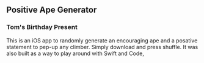## Positive Ape Generator

### Tom's Birthday Present

This is an iOS app to randomly generate an encouraging ape and a posative statement to pep-up any climber. Simply download and press shuffle.
It was also built as a way to play around with Swift and Code,
